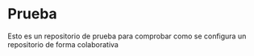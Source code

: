 # Prueba
Esto es un repositorio de prueba para comprobar como se configura un repositorio de forma colaborativa
